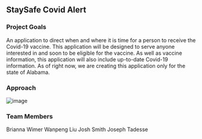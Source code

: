 ## StaySafe Covid Alert

### Project Goals
An application to direct when and where it is time for a person to receive the Covid-19 vaccine. This application will be designed to serve anyone interested in and soon to be eligible for the vaccine. As well as vaccine information, this application will also include up-to-date Covid-19 information. As of right now, we are creating this application only for the state of Alabama.

### Approach

![image](https://user-images.githubusercontent.com/62617888/107427325-e3b14500-6ae6-11eb-84a6-2b2fa9e6f1f8.png)


### Team Members
Brianna Wimer
Wanpeng Liu
Josh Smith
Joseph Tadesse

